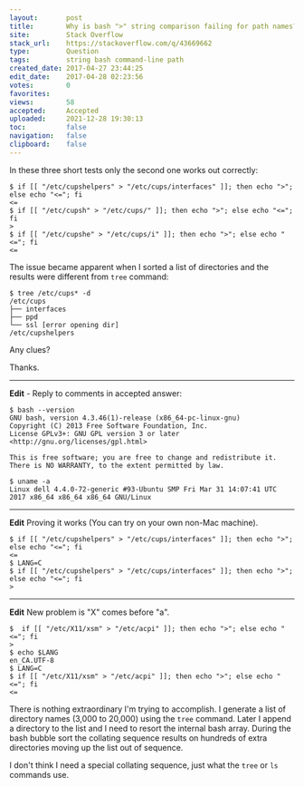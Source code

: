 ```yaml
---
layout:       post
title:        Why is bash ">" string comparison failing for path names?
site:         Stack Overflow
stack_url:    https://stackoverflow.com/q/43669662
type:         Question
tags:         string bash command-line path
created_date: 2017-04-27 23:44:25
edit_date:    2017-04-28 02:23:56
votes:        0
favorites:    
views:        58
accepted:     Accepted
uploaded:     2021-12-28 19:30:13
toc:          false
navigation:   false
clipboard:    false
---
```


In these three short tests only the second one works out correctly:

``` 
$ if [[ "/etc/cupshelpers" > "/etc/cups/interfaces" ]]; then echo ">"; else echo "<="; fi
<=
$ if [[ "/etc/cupsh" > "/etc/cups/" ]]; then echo ">"; else echo "<="; fi
>
$ if [[ "/etc/cupshe" > "/etc/cups/i" ]]; then echo ">"; else echo "<="; fi
<=

```

The issue became apparent when I sorted a list of directories and the results were different from `tree` command:

``` 
$ tree /etc/cups* -d
/etc/cups
├── interfaces
├── ppd
└── ssl [error opening dir]
/etc/cupshelpers

```

Any clues?

Thanks.


----------

**Edit** - Reply to comments in accepted answer:

``` 
$ bash --version
GNU bash, version 4.3.46(1)-release (x86_64-pc-linux-gnu)
Copyright (C) 2013 Free Software Foundation, Inc.
License GPLv3+: GNU GPL version 3 or later <http://gnu.org/licenses/gpl.html>

This is free software; you are free to change and redistribute it.
There is NO WARRANTY, to the extent permitted by law.

$ uname -a
Linux dell 4.4.0-72-generic #93-Ubuntu SMP Fri Mar 31 14:07:41 UTC 2017 x86_64 x86_64 x86_64 GNU/Linux

```


----------

**Edit** Proving it works (You can try on your own non-Mac machine).

``` 
$ if [[ "/etc/cupshelpers" > "/etc/cups/interfaces" ]]; then echo ">"; else echo "<="; fi
<=
$ LANG=C
$ if [[ "/etc/cupshelpers" > "/etc/cups/interfaces" ]]; then echo ">"; else echo "<="; fi
>

```


----------

**Edit** New problem is "X" comes before "a".

``` 
$  if [[ "/etc/X11/xsm" > "/etc/acpi" ]]; then echo ">"; else echo "<="; fi
>
$ echo $LANG
en_CA.UTF-8
$ LANG=C
$ if [[ "/etc/X11/xsm" > "/etc/acpi" ]]; then echo ">"; else echo "<="; fi
<=

```

There is nothing extraordinary I'm trying to accomplish. I generate a list of directory names (3,000 to 20,000) using the `tree` command. Later I append a directory to the list and I need to resort the internal bash array. During the bash bubble sort the collating sequence results on hundreds of extra directories moving up the list out of sequence.

I don't think I need a special collating sequence, just what the `tree` or `ls` commands use.
